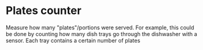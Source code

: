 # Plates counter
 Measure how many "plates"/portions were served. For example, this could be done by counting how many dish trays go through the dishwasher with a sensor. Each tray contains a certain number of plates
